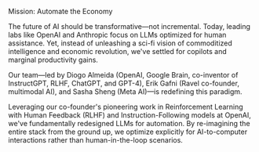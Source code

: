 Mission: Automate the Economy

The future of AI should be transformative—not incremental. Today, leading labs like OpenAI and Anthropic focus on LLMs optimized for human assistance. Yet, instead of unleashing a sci-fi vision of commoditized intelligence and economic revolution, we've settled for copilots and marginal productivity gains.

Our team—led by Diogo Almeida (OpenAI, Google Brain, co-inventor of InstructGPT, RLHF, ChatGPT, and GPT-4), Erik Gafni (Ravel co-founder, multimodal AI), and Sasha Sheng (Meta AI)—is redefining this paradigm.

Leveraging our co-founder's pioneering work in Reinforcement Learning with Human Feedback (RLHF) and Instruction-Following models at OpenAI, we've fundamentally redesigned LLMs for automation. By re-imagining the entire stack from the ground up, we optimize explicitly for AI-to-computer interactions rather than human-in-the-loop scenarios. 

